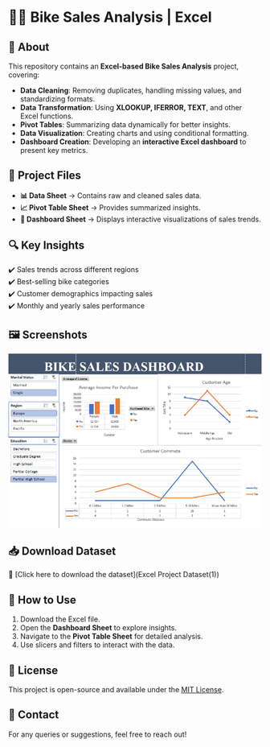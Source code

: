 # 🚴‍♂️ Bike Sales Analysis | Excel  

## 📌 About  
This repository contains an **Excel-based Bike Sales Analysis** project, covering:  
- **Data Cleaning**: Removing duplicates, handling missing values, and standardizing formats.  
- **Data Transformation**: Using **XLOOKUP, IFERROR, TEXT**, and other Excel functions.  
- **Pivot Tables**: Summarizing data dynamically for better insights.  
- **Data Visualization**: Creating charts and using conditional formatting.  
- **Dashboard Creation**: Developing an **interactive Excel dashboard** to present key metrics.  

## 📂 Project Files  
- **📊 Data Sheet** → Contains raw and cleaned sales data.  
- **📈 Pivot Table Sheet** → Provides summarized insights.  
- **📌 Dashboard Sheet** → Displays interactive visualizations of sales trends.  

## 🔍 Key Insights  
✔️ Sales trends across different regions  
✔️ Best-selling bike categories  
✔️ Customer demographics impacting sales  
✔️ Monthly and yearly sales performance  

## 🖼️ Screenshots  
![Dashboard Preview](Dashboard.png)  

## 📥 Download Dataset  
🔗 [Click here to download the dataset](Excel Project Dataset(1))  

## 🚀 How to Use  
1. Download the Excel file.  
2. Open the **Dashboard Sheet** to explore insights.  
3. Navigate to the **Pivot Table Sheet** for detailed analysis.  
4. Use slicers and filters to interact with the data.  

## 📜 License  
This project is open-source and available under the [MIT License](LICENSE).  

## 📩 Contact  
For any queries or suggestions, feel free to reach out!  
